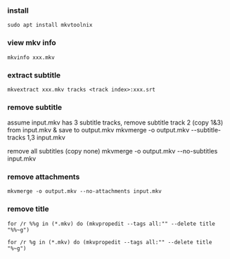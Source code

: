 ### install
	sudo apt install mkvtoolnix

### view mkv info
	mkvinfo xxx.mkv

### extract subtitle
	mkvextract xxx.mkv tracks <track index>:xxx.srt

### remove subtitle

assume input.mkv has 3 subtitle tracks, remove subtitle track 2 (copy 1&3) from input.mkv & save to output.mkv
	mkvmerge -o output.mkv --subtitle-tracks 1,3 input.mkv

remove all subtitles (copy none)
	mkvmerge -o output.mkv --no-subtitles input.mkv


### remove attachments
	mkvmerge -o output.mkv --no-attachments input.mkv


### remove title
	for /r %%g in (*.mkv) do (mkvpropedit --tags all:"" --delete title "%%~g")
	
	for /r %g in (*.mkv) do (mkvpropedit --tags all:"" --delete title "%~g")
